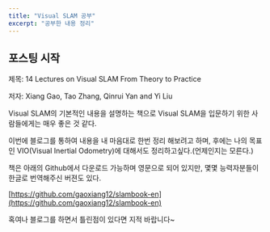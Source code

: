 ```yaml
---
title: "Visual SLAM 공부"
excerpt: "공부한 내용 정리"
---
```


## 포스팅 시작

제목: 14 Lectures on Visual SLAM From Theory to Practice

저자: Xiang Gao, Tao Zhang, Qinrui Yan and Yi Liu

Visual SLAM의 기본적인 내용을 설명하는 책으로 Visual SLAM을 입문하기 위한 사람들에게는 매우 좋은 것 같다.

이번에 블로그를 통하여 내용을 내 마음대로 한번 정리 해보려고 하며, 후에는 나의 목표인 VIO(Visual Inertial Odometry)에 대해서도 정리하고싶다.(언제인지는 모른다.)

책은 아래의 Github에서 다운로드 가능하며 영문으로 되어 있지만, 몇몇 능력자분들이 한글로 번역해주신 버젼도 있다.

[https://github.com/gaoxiang12/slambook-en](https://github.com/gaoxiang12/slambook-en)


혹여나 블로그를 하면서 틀린점이 있다면 지적 바랍니다~